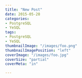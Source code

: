 ```yaml
---
title: "New Post"
date: 2015-05-28
categories:
- PostgreSQL
- YeSQL
tags:
- PostgreSQL
- YeSQL
thumbnailImage: "/images/foo.png"
thumbnailImagePosition: "left"
coverImage: "/images/foo.jpg"
coverSize: "partial"
coverMeta: "in"

---
```


<!--more-->
<!--toc-->
